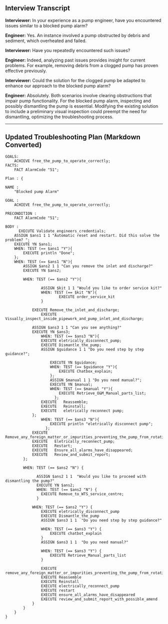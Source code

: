 
## Interview Transcript

**Interviewer:** In your experience as a pump engineer, have you encountered issues similar to a blocked pump alarm?

**Engineer:** Yes. An instance involved a pump obstructed by debris and sediment, which overheated and failed.

**Interviewer:** Have you repeatedly encountered such issues?

**Engineer:** Indeed, analyzing past issues provides insight for current problems. For example, removing debris from a clogged pump has proven effective previously.

**Interviewer:** Could the solution for the clogged pump be adapted to enhance our approach to the blocked pump alarm?

**Engineer:** Absolutely. Both scenarios involve clearing obstructions that impair pump functionality. For the blocked pump alarm, inspecting and possibly dismantling the pump is essential. Modifying the existing solution to include a preliminary visual inspection could preempt the need for dismantling, optimizing the troubleshooting process.

---

## Updated Troubleshooting Plan (Markdown Converted)

```
GOALS:
	ACHIEVE free_the_pump_to_operate_correctly;
FACTS:
    FACT AlarmCode "51";

Plan : {

NAME : 
    "Blocked pump Alarm"

GOAL :
    ACHIEVE free_the_pump_to_operate_correctly;

PRECONDITION : 
	FACT AlarmCode "51";
 
BODY :
	  EXECUTE Validate_engineers_credentials;
    ASSIGN $ans1 1 1 "Automatic reset and restart. Did this solve the problem? ";
    EXECUTE YN $ans1;
    WHEN: TEST (== $ans1 "Y"){
        EXECUTE println "Done";
    };
    WHEN: TEST (== $ans1 "N"){
        ASSIGN $ans2 1 1 "Can you remove the inlet and discharge?"
        EXECUTE YN $ans2;
        
        WHEN: TEST (== $ans2 "Y"){
        	    
        	    ASSIGN $kit 1 1 "Would you like to order service kit?"
        	    WHEN: TEST (== $kit "N"){
        	    		EXECUTE order_service_kit
        	    }
        	    
            EXECUTE Remove_the_inlet_and_discharge;
        	    EXECUTE Visually_inspect_inside_pipework_and_pump_inlet_and_discharge;
            
            ASSIGN $ans3 1 1 "Can you see anything?"
            EXECUTE YN $ans3;
        	    WHEN: TEST (== $ans3 "N"){
                EXECUTE eletrically_disconnect_pump;
                EXECUTE Dismantle_the_pump;
                ASSIGN $guidance 1 1 "Do you need step by step guidance?";
        	        
        	        EXECUTE YN $guidance;
        	        WHEN: TEST (== $guidance "Y"){
        	            EXECUTE Chatbox_explain;
        	        };
        	        ASSIGN $manual 1 1 "Do you need manual?";
        	        EXECUTE YN $manual;
        	        WHEN: TEST (== $manual "Y"){
        		        EXECUTE Retrieve_O&M_Manual_parts_list;
        		      };
                EXECUTE   Reassemble;
                EXECUTE   Reinstall;
                EXECUTE   eletrically reconnect pump;
            };
        	    WHEN: TEST (== $ans3 "N"){
        		    EXECUTE println "eletrically disconnect pump";
        		  };
            EXECUTE   Remove_any_foreign_matter_or_impurities_preventing_the_pump_from_rotating.;
            EXECUTE   Eletrically_reconnect_pump;
            EXECUTE   Restart;
            EXECUTE   Ensure_all_alarms_have_disappeared;
            EXECUTE   Review_and_submit_report; 
        };
        
        WHEN: TEST (== $ans2 "N") {
	      
        	  ASSIGN $ans2 1 1  "Would you like to proceed with dismantling the pump?"
        	  EXECUTE YN $ans2;
        	  WHEN: TEST (== $ans2 "N") {
        	  	EXECUTE Remove_to_WTS_service_centre;
        	  }
        	  
	        WHEN: TEST (== $ans2 "Y") {
	            EXECUTE eletrically_disconnect_pump
	            EXECUTE Dismantle_the_pump
	            ASSIGN $ans3 1 1  "Do you need step by step guidance?"
	           
	            WHEN: TEST (== $ans3 "Y") {
	                EXECUTE chatbot_explain
	            }
	            ASSIGN $ans3 1 1  "Do you need manual?"
	             
	            WHEN: TEST (== $ans3 "Y") {
	                EXECUTE Retrieve_Manual_parts_list
	            }

		        EXECUTE remove_any_foreign_matter_or_impurities_preventing_the_pump_from_rotating.
		        EXECUTE Reassemble
		        EXECUTE Reinstall
		        EXECUTE electrically_reconnect_pump
		        EXECUTE restart
		        EXECUTE ensure_all_alarms_have_disappeared
	            EXECUTE review_and_submit_report_with_possible_amend
            }
        }
    }
}
```
